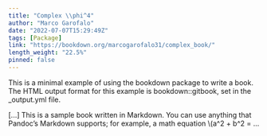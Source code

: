 ```yaml
---
title: "Complex \\phi^4"
author: "Marco Garofalo"
date: "2022-07-07T15:29:49Z"
tags: [Package]
link: "https://bookdown.org/marcogarofalo31/complex_book/"
length_weight: "22.5%"
pinned: false
---
```


<p>This is a minimal example of using the bookdown package to write a book.
The HTML output format for this example is bookdown::gitbook,
set in the _output.yml file.</p> [...] This is a sample book written in Markdown. You can use anything that Pandoc’s Markdown supports; for example, a math equation \(a^2 + b^2 = ...
